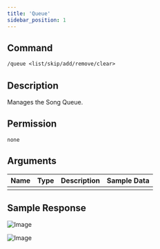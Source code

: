 ```yaml
---
title: 'Queue'
sidebar_position: 1
---
```


## Command
```txt
/queue <list/skip/add/remove/clear>
```

## Description
Manages the Song Queue.

## Permission
`none`

## Arguments
| Name | Type | Description | Sample Data |
| ---- | ---- | ----------- | ----------- |
|  |  |  |  |

## Sample Response
![Image](https://cdn.utilbot.co/Discord_gWsEe9NnkH.png)

![Image](https://cdn.utilbot.co/Discord_fp2DJ2Ob69.png)
